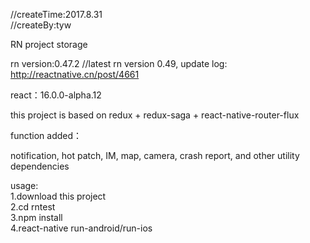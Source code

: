//createTime:2017.8.31<br/>
//createBy:tyw
<br/>

RN project storage

rn version:0.47.2 //latest rn version 0.49, update log: http://reactnative.cn/post/4661

react：16.0.0-alpha.12

this project is based on redux + redux-saga + react-native-router-flux

function added：

notification, hot patch, IM, map, camera, crash report, and other utility dependencies

usage:<br/>
1.download this project<br/>
2.cd rntest<br/>
3.npm install<br/>
4.react-native run-android/run-ios<br/>


<br/>
<br/>
